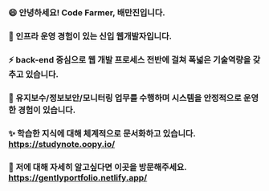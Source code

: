### 😄  안녕하세요! Code Farmer, 배만진입니다.
### 🌱  인프라 운영 경험이 있는 신입 웹개발자입니다.
### ⚡  back-end 중심으로 웹 개발 프로세스 전반에 걸쳐 폭넓은 기술역량을 갖추고 있습니다.
### 👯  유지보수/정보보안/모니터링 업무를 수행하며 시스템을 안정적으로 운영한 경험이 있습니다.
### ✨  학습한 지식에 대해 체계적으로 문서화하고 있습니다. https://studynote.oopy.io/
### 💬  저에 대해 자세히 알고싶다면 이곳을 방문해주세요. https://gentlyportfolio.netlify.app/
